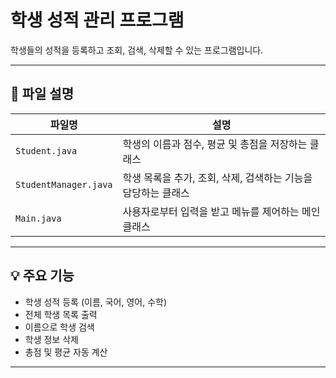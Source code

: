 # 학생 성적 관리 프로그램

학생들의 성적을 등록하고 조회, 검색, 삭제할 수 있는 프로그램입니다.

---

## 📁 파일 설명

| 파일명               | 설명 |
|----------------------|------|
| `Student.java`       | 학생의 이름과 점수, 평균 및 총점을 저장하는 클래스 |
| `StudentManager.java`| 학생 목록을 추가, 조회, 삭제, 검색하는 기능을 담당하는 클래스 |
| `Main.java`          | 사용자로부터 입력을 받고 메뉴를 제어하는 메인 클래스 |


---

## 💡 주요 기능

- 학생 성적 등록 (이름, 국어, 영어, 수학)
- 전체 학생 목록 출력
- 이름으로 학생 검색
- 학생 정보 삭제
- 총점 및 평균 자동 계산

---
